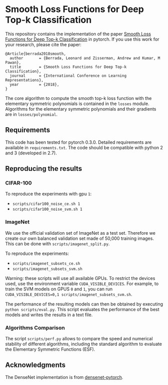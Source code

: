 # Smooth Loss Functions for Deep Top-k Classification

This repository contains the implementation of the paper [Smooth Loss Functions for Deep Top-k Classification](https://openreview.net/forum?id=Hk5elxbRW&noteId=Hk5elxbRW) in pytorch. If you use this work for your research, please cite the paper:

```
@Article{berrada2018smooth,
  author       = {Berrada, Leonard and Zisserman, Andrew and Kumar, M Pawan},
  title        = {Smooth Loss Functions for Deep Top-k Classification},
  journal      = {International Conference on Learning Representations},
  year         = {2018},
}
```

The core algorithm to compute the smooth top-k loss function with the elementary symmetric polynomials is contained in the `losses` module. Algorithms for the elementary symmetric polynomials and their gradients are in `losses/polynomial`.

## Requirements

This code has been tested for pytorch 0.3.0. Detailed requirements are available in `requirements.txt`. The code should be compatible with python 2 and 3 (developed in 2.7).

## Reproducing the results

### CIFAR-100

To reproduce the experiments with gpu `1`:
* `scripts/cifar100_noise_ce.sh 1`
* `scripts/cifar100_noise_svm.sh 1`

### ImageNet

We use the official validation set of ImageNet as a test set. Therefore we create our own balanced validation set made of 50,000 training images. This can be done with `scripts/imagenet_split.py`.

To reproduce the experiments:
* `scripts/imagenet_subsets_ce.sh`
* `scripts/imagenet_subsets_svm.sh`

Warning: these scripts will use all available GPUs. To restrict the devices used, use the environment variable `CUDA_VISIBLE_DEVICES`. For example, to train the SVM models on GPUS `0` and `1`, you can run `CUDA_VISIBLE_DEVICES=0,1 scripts/imagenet_subsets_svm.sh`.

The performance of the resulting models can then be obtained by executing `python scripts/eval.py`. This script evaluates the performance of the best models and writes the results in a text file.

### Algorithms Comparison

The script `scripts/perf.py` allows to compare the speed and numerical stability of different algorithms, including the standard algorithm to evaluate the Elementary Symmetric Functions (ESF).

## Acknowledgments

The DenseNet implementation is from [densenet-pytorch](https://github.com/andreasveit/densenet-pytorch).

